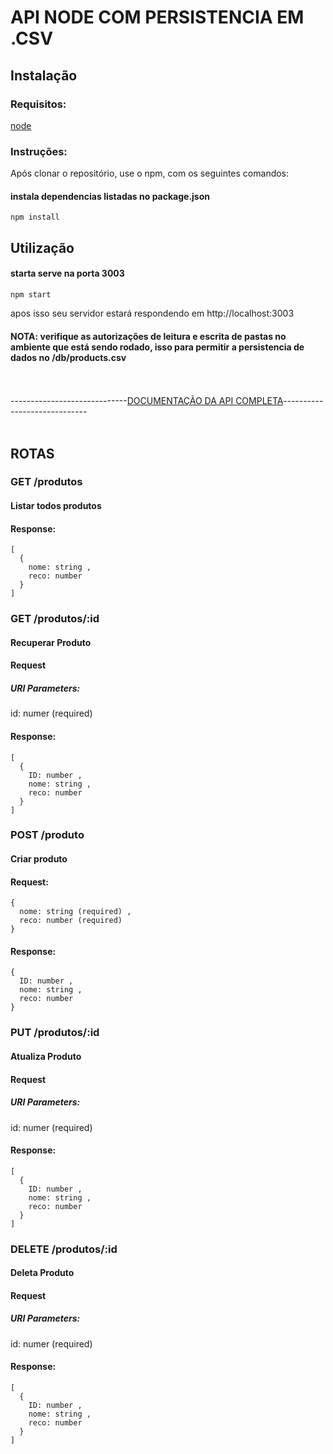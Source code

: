 # API NODE COM PERSISTENCIA EM .CSV

## Instalação

### Requisitos:
[node](https://nodejs.org/en/download/)

### Instruções:
Após clonar o repositório, use o npm, com os seguintes comandos:
#### instala dependencias listadas no package.json
```
npm install
```
## Utilização

#### starta serve na porta 3003
```
npm start
```

apos isso seu servidor estará respondendo em http://localhost:3003

#### NOTA: verifique as autorizações de leitura e escrita de pastas no ambiente que está sendo rodado, isso para permitir a persistencia de dados no /db/products.csv

<br><br>
-----------------------------[DOCUMENTAÇÃO DA API COMPLETA](https://kel-lorran.github.io/eo_api_node/)-----------------------------
<br><br>

## ROTAS

### GET /produtos
#### Listar todos produtos
#### Response:
```
[
  { 
    nome: string ,
    reco: number
  }
]
```

### GET /produtos/:id
#### Recuperar Produto
#### Request
##### URI Parameters:
id: numer (required)
#### Response:
```
[
  { 
    ID: number ,
    nome: string ,
    reco: number
  }
]
```

### POST /produto
#### Criar produto
#### Request:
```
{
  nome: string (required) ,
  reco: number (required)
}
```
#### Response:
```
{
  ID: number ,
  nome: string ,
  reco: number
}
```

### PUT /produtos/:id
#### Atualiza Produto
#### Request
##### URI Parameters:
id: numer (required)
#### Response:
```
[
  { 
    ID: number ,
    nome: string ,
    reco: number
  }
]
```

### DELETE /produtos/:id
#### Deleta Produto
#### Request
##### URI Parameters:
id: numer (required)
#### Response:
```
[
  { 
    ID: number ,
    nome: string ,
    reco: number
  }
]
```

